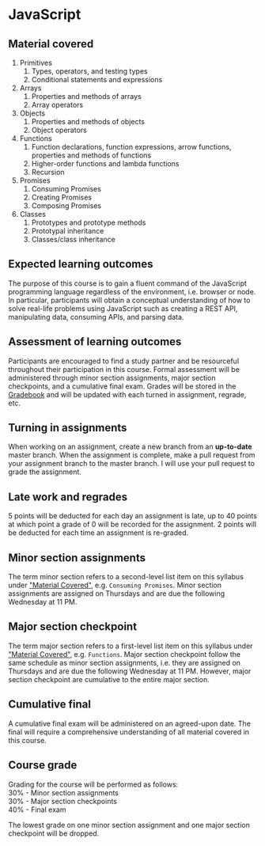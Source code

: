 # JavaScript

## Material covered
 1. Primitives
    1. Types, operators, and testing types
    1. Conditional statements and expressions
 1. Arrays
    1. Properties and methods of arrays
    1. Array operators
 1. Objects
    1. Properties and methods of objects
    1. Object operators
 1. Functions
    1. Function declarations, function expressions, arrow functions, properties and methods of functions
    1. Higher-order functions and lambda functions
    1. Recursion
 1. Promises
    1. Consuming Promises
    1. Creating Promises
    1. Composing Promises
 1. Classes
    1. Prototypes and prototype methods
    1. Prototypal inheritance
    1. Classes/class inheritance

## Expected learning outcomes
The purpose of this course is to gain a fluent command of the JavaScript programming language regardless of the environment, i.e. browser or node. In particular, participants will obtain a conceptual understanding of how to solve real-life problems using JavaScript such as creating a REST API, manipulating data, consuming APIs, and parsing data.

## Assessment of learning outcomes
Participants are encouraged to find a study partner and be resourceful throughout their participation in this course. Formal assessment will be administered through minor section assignments, major section checkpoints, and a cumulative final exam. Grades will be stored in the [Gradebook](./Gradebook.md) and will be updated with each turned in assignment, regrade, etc.

## Turning in assignments
When working on an assignment, create a new branch from an **up-to-date** master branch. When the assignment is complete, make a pull request from your assignment branch to the master branch. I will use your pull request to grade the assignment.

## Late work and regrades
5 points will be deducted for each day an assignment is late, up to 40 points at which point a grade of 0 will be recorded for the assignment. 2 points will be deducted for each time an assignment is re-graded.

## Minor section assignments
The term minor section refers to a second-level list item on this syllabus under ["Material Covered"](#material-covered), e.g. `Consuming Promises`. Minor section assignments are assigned on Thursdays and are due the following Wednesday at 11 PM.

## Major section checkpoint
The term major section refers to a first-level list item on this syllabus under ["Material Covered"](#material-covered), e.g. `Functions`. Major section checkpoint follow the same schedule as minor section assignments, i.e. they are assigned on Thursdays and are due the following Wednesday at 11 PM. However, major section checkpoint are cumulative to the entire major section.

## Cumulative final
A cumulative final exam will be administered on an agreed-upon date. The final will require a comprehensive understanding of all material covered in this course.

## Course grade
Grading for the course will be performed as follows:  
30% - Minor section assignments  
30% - Major section checkpoints  
40% - Final exam  

The lowest grade on one minor section assignment and one major section checkpoint will be dropped.

